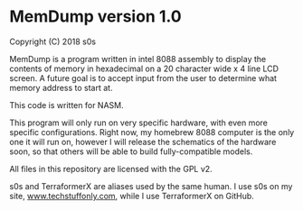# MemDump version 1.0
Copyright (C) 2018 s0s

MemDump is a program written in intel 8088 assembly to display the contents of memory in hexadecimal on a 20 character wide x 4 line LCD screen. A future goal is to accept input from the user to determine what memory address to start at.

This code is written for NASM.

This program will only run on very specific hardware, with even more specific configurations. Right now, my homebrew 8088 computer is the only one it will run on, however I will release the schematics of the hardware soon, so that others will be able to build fully-compatible models.

All files in this repository are licensed with the GPL v2.

s0s and TerraformerX are aliases used by the same human. I use s0s on my site, www.techstuffonly.com, while I use TerraformerX on GitHub.
